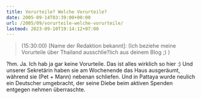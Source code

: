 ```yaml
---
title: Vorurteile? Welche Vorurteile?
date: 2005-09-14T03:39:00+00:00
url: /2005/09/vorurteile-welche-vorurteile/
lastmod: 2023-09-10T19:14:12+07:00
---
```





> (15:30:00) [Name der Redaktion bekannt]: (Ich beziehe meine Vorurteile über Thailand ausschlie?lich aus deinem Blog ;) )

?hm. Ja. Ich hab ja gar keine Vorurteile. Das ist alles wirklich so hier :) Und unserer Sekretärin haben sie am Wochenende das Haus ausgeräumt, während sie (Pet + Mann) nebenan schliefen. Und in Pattaya wurde neulich ein Deutscher umgebracht, der seine Diebe beim aktiven Spenden entgegen nehmen überraschte.
